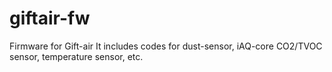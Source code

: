# giftair-fw
Firmware for Gift-air
It includes codes for dust-sensor, iAQ-core CO2/TVOC sensor, temperature sensor, etc.
